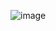 ![image](https://user-images.githubusercontent.com/53024761/222933622-79fa0d22-f040-4a40-b0dc-c8b947a8befc.png)
